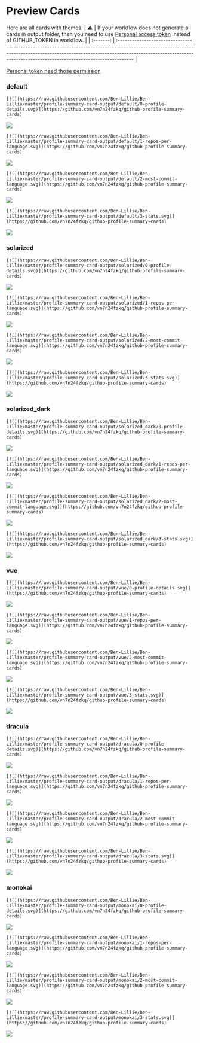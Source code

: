 
# Preview Cards

Here are all cards with themes.
| :warning: | If your workflow does not generate all cards in output folder, then you need to use [Personal access token](https://docs.github.com/en/actions/configuring-and-managing-workflows/creating-and-storing-encrypted-secrets) instead of GITHUB_TOKEN in workflow. |
| :-------: | :------------------------------------------------------------------------------------------------------------------------------------------------------------------------------------------------------------------------------------------------ |

[Personal token need those permission](https://github.com/vn7n24fzkq/github-profile-summary-cards/wiki/Personal-access-token-permissions)


### default


```
[![](https://raw.githubusercontent.com/Ben-Lillie/Ben-Lillie/master/profile-summary-card-output/default/0-profile-details.svg)](https://github.com/vn7n24fzkq/github-profile-summary-cards)
```
![](https://raw.githubusercontent.com/Ben-Lillie/Ben-Lillie/master/profile-summary-card-output/default/0-profile-details.svg)


```
[![](https://raw.githubusercontent.com/Ben-Lillie/Ben-Lillie/master/profile-summary-card-output/default/1-repos-per-language.svg)](https://github.com/vn7n24fzkq/github-profile-summary-cards)
```
![](https://raw.githubusercontent.com/Ben-Lillie/Ben-Lillie/master/profile-summary-card-output/default/1-repos-per-language.svg)


```
[![](https://raw.githubusercontent.com/Ben-Lillie/Ben-Lillie/master/profile-summary-card-output/default/2-most-commit-language.svg)](https://github.com/vn7n24fzkq/github-profile-summary-cards)
```
![](https://raw.githubusercontent.com/Ben-Lillie/Ben-Lillie/master/profile-summary-card-output/default/2-most-commit-language.svg)


```
[![](https://raw.githubusercontent.com/Ben-Lillie/Ben-Lillie/master/profile-summary-card-output/default/3-stats.svg)](https://github.com/vn7n24fzkq/github-profile-summary-cards)
```
![](https://raw.githubusercontent.com/Ben-Lillie/Ben-Lillie/master/profile-summary-card-output/default/3-stats.svg)


### solarized


```
[![](https://raw.githubusercontent.com/Ben-Lillie/Ben-Lillie/master/profile-summary-card-output/solarized/0-profile-details.svg)](https://github.com/vn7n24fzkq/github-profile-summary-cards)
```
![](https://raw.githubusercontent.com/Ben-Lillie/Ben-Lillie/master/profile-summary-card-output/solarized/0-profile-details.svg)


```
[![](https://raw.githubusercontent.com/Ben-Lillie/Ben-Lillie/master/profile-summary-card-output/solarized/1-repos-per-language.svg)](https://github.com/vn7n24fzkq/github-profile-summary-cards)
```
![](https://raw.githubusercontent.com/Ben-Lillie/Ben-Lillie/master/profile-summary-card-output/solarized/1-repos-per-language.svg)


```
[![](https://raw.githubusercontent.com/Ben-Lillie/Ben-Lillie/master/profile-summary-card-output/solarized/2-most-commit-language.svg)](https://github.com/vn7n24fzkq/github-profile-summary-cards)
```
![](https://raw.githubusercontent.com/Ben-Lillie/Ben-Lillie/master/profile-summary-card-output/solarized/2-most-commit-language.svg)


```
[![](https://raw.githubusercontent.com/Ben-Lillie/Ben-Lillie/master/profile-summary-card-output/solarized/3-stats.svg)](https://github.com/vn7n24fzkq/github-profile-summary-cards)
```
![](https://raw.githubusercontent.com/Ben-Lillie/Ben-Lillie/master/profile-summary-card-output/solarized/3-stats.svg)


### solarized_dark


```
[![](https://raw.githubusercontent.com/Ben-Lillie/Ben-Lillie/master/profile-summary-card-output/solarized_dark/0-profile-details.svg)](https://github.com/vn7n24fzkq/github-profile-summary-cards)
```
![](https://raw.githubusercontent.com/Ben-Lillie/Ben-Lillie/master/profile-summary-card-output/solarized_dark/0-profile-details.svg)


```
[![](https://raw.githubusercontent.com/Ben-Lillie/Ben-Lillie/master/profile-summary-card-output/solarized_dark/1-repos-per-language.svg)](https://github.com/vn7n24fzkq/github-profile-summary-cards)
```
![](https://raw.githubusercontent.com/Ben-Lillie/Ben-Lillie/master/profile-summary-card-output/solarized_dark/1-repos-per-language.svg)


```
[![](https://raw.githubusercontent.com/Ben-Lillie/Ben-Lillie/master/profile-summary-card-output/solarized_dark/2-most-commit-language.svg)](https://github.com/vn7n24fzkq/github-profile-summary-cards)
```
![](https://raw.githubusercontent.com/Ben-Lillie/Ben-Lillie/master/profile-summary-card-output/solarized_dark/2-most-commit-language.svg)


```
[![](https://raw.githubusercontent.com/Ben-Lillie/Ben-Lillie/master/profile-summary-card-output/solarized_dark/3-stats.svg)](https://github.com/vn7n24fzkq/github-profile-summary-cards)
```
![](https://raw.githubusercontent.com/Ben-Lillie/Ben-Lillie/master/profile-summary-card-output/solarized_dark/3-stats.svg)


### vue


```
[![](https://raw.githubusercontent.com/Ben-Lillie/Ben-Lillie/master/profile-summary-card-output/vue/0-profile-details.svg)](https://github.com/vn7n24fzkq/github-profile-summary-cards)
```
![](https://raw.githubusercontent.com/Ben-Lillie/Ben-Lillie/master/profile-summary-card-output/vue/0-profile-details.svg)


```
[![](https://raw.githubusercontent.com/Ben-Lillie/Ben-Lillie/master/profile-summary-card-output/vue/1-repos-per-language.svg)](https://github.com/vn7n24fzkq/github-profile-summary-cards)
```
![](https://raw.githubusercontent.com/Ben-Lillie/Ben-Lillie/master/profile-summary-card-output/vue/1-repos-per-language.svg)


```
[![](https://raw.githubusercontent.com/Ben-Lillie/Ben-Lillie/master/profile-summary-card-output/vue/2-most-commit-language.svg)](https://github.com/vn7n24fzkq/github-profile-summary-cards)
```
![](https://raw.githubusercontent.com/Ben-Lillie/Ben-Lillie/master/profile-summary-card-output/vue/2-most-commit-language.svg)


```
[![](https://raw.githubusercontent.com/Ben-Lillie/Ben-Lillie/master/profile-summary-card-output/vue/3-stats.svg)](https://github.com/vn7n24fzkq/github-profile-summary-cards)
```
![](https://raw.githubusercontent.com/Ben-Lillie/Ben-Lillie/master/profile-summary-card-output/vue/3-stats.svg)


### dracula


```
[![](https://raw.githubusercontent.com/Ben-Lillie/Ben-Lillie/master/profile-summary-card-output/dracula/0-profile-details.svg)](https://github.com/vn7n24fzkq/github-profile-summary-cards)
```
![](https://raw.githubusercontent.com/Ben-Lillie/Ben-Lillie/master/profile-summary-card-output/dracula/0-profile-details.svg)


```
[![](https://raw.githubusercontent.com/Ben-Lillie/Ben-Lillie/master/profile-summary-card-output/dracula/1-repos-per-language.svg)](https://github.com/vn7n24fzkq/github-profile-summary-cards)
```
![](https://raw.githubusercontent.com/Ben-Lillie/Ben-Lillie/master/profile-summary-card-output/dracula/1-repos-per-language.svg)


```
[![](https://raw.githubusercontent.com/Ben-Lillie/Ben-Lillie/master/profile-summary-card-output/dracula/2-most-commit-language.svg)](https://github.com/vn7n24fzkq/github-profile-summary-cards)
```
![](https://raw.githubusercontent.com/Ben-Lillie/Ben-Lillie/master/profile-summary-card-output/dracula/2-most-commit-language.svg)


```
[![](https://raw.githubusercontent.com/Ben-Lillie/Ben-Lillie/master/profile-summary-card-output/dracula/3-stats.svg)](https://github.com/vn7n24fzkq/github-profile-summary-cards)
```
![](https://raw.githubusercontent.com/Ben-Lillie/Ben-Lillie/master/profile-summary-card-output/dracula/3-stats.svg)


### monokai


```
[![](https://raw.githubusercontent.com/Ben-Lillie/Ben-Lillie/master/profile-summary-card-output/monokai/0-profile-details.svg)](https://github.com/vn7n24fzkq/github-profile-summary-cards)
```
![](https://raw.githubusercontent.com/Ben-Lillie/Ben-Lillie/master/profile-summary-card-output/monokai/0-profile-details.svg)


```
[![](https://raw.githubusercontent.com/Ben-Lillie/Ben-Lillie/master/profile-summary-card-output/monokai/1-repos-per-language.svg)](https://github.com/vn7n24fzkq/github-profile-summary-cards)
```
![](https://raw.githubusercontent.com/Ben-Lillie/Ben-Lillie/master/profile-summary-card-output/monokai/1-repos-per-language.svg)


```
[![](https://raw.githubusercontent.com/Ben-Lillie/Ben-Lillie/master/profile-summary-card-output/monokai/2-most-commit-language.svg)](https://github.com/vn7n24fzkq/github-profile-summary-cards)
```
![](https://raw.githubusercontent.com/Ben-Lillie/Ben-Lillie/master/profile-summary-card-output/monokai/2-most-commit-language.svg)


```
[![](https://raw.githubusercontent.com/Ben-Lillie/Ben-Lillie/master/profile-summary-card-output/monokai/3-stats.svg)](https://github.com/vn7n24fzkq/github-profile-summary-cards)
```
![](https://raw.githubusercontent.com/Ben-Lillie/Ben-Lillie/master/profile-summary-card-output/monokai/3-stats.svg)

